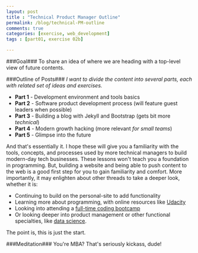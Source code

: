 ```yaml
---
layout: post
title : "Technical Product Manager Outline"
permalink: /blog/technical-PM-outline
comments: true
categories: [exercise, web_development]
tags : [part01, exercise 02b]

---
```


###Goal###
To share an idea of where we are heading with a top-level view of future contents.

###Outline of Posts###
_I want to divide the content into several parts, each with related set of ideas and exercises._

* __Part 1__ - Development environment and tools basics
* __Part 2__ - Software product development process (will feature guest leaders when possible)
* __Part 3__ - Building a blog with Jekyll and Bootstrap (gets bit more _technical_)
* __Part 4__ - Modern growth hacking (more relevant _for small teams_)
* __Part 5__ - Glimpse into the future

And that\'s essentially it. I hope these will give you a familiarity with the tools, concepts, and processes used by more technical managers to build modern-day tech businesses. These lessons won\'t teach you a foundation in programming. But, building a website and being able to push content to the web is a good first step for you to gain familiarity and comfort. More importantly, it may enlighten about other threads to take a deeper look, whether it is:

* Continuing to build on the personal-site to add functionality
* Learning more about programming, with online resources like [Udacity](http://www.udacity.com/)
* Looking into attending a [full-time coding bootcamp](http://leanpub.com/coding-bootcamps)
* Or looking deeper into product management or other functional specialties, like [data science](http://en.wikipedia.org/wiki/Data_science).

The point is, this is just the start.

###Meditation###
You\'re MBA? That\'s seriously kickass, dude!
